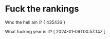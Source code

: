 # Fuck the rankings

Who the hell am I?
{ 435436 }

What fucking year is it?
[ 2024-01-06T00:57:14Z ]
